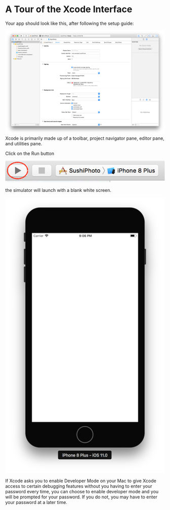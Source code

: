 # A Tour of the Xcode Interface

Your app should look like this, after following the setup guide:

![](/en/assets/Sushi1.png)Xcode is primarily made up of a toolbar, project navigator pane, editor pane, and utilities pane.



Click on the Run button

![](/en/assets/Sushi3.png)

the simulator will launch with a blank white screen.

![](/en/assets/Sushi4.png)

If Xcode asks you to enable Developer Mode on your Mac to give Xcode access to certain debugging features without you having to enter your password every time, you can choose to enable developer mode and you will be prompted for your password. If you do not, you may have to enter your password at a later time.

